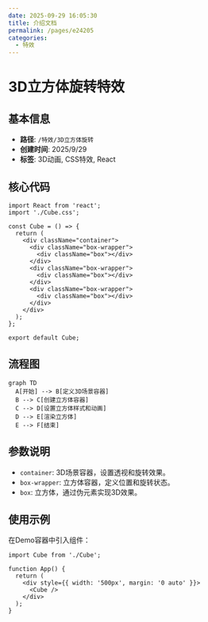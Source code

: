 ```yaml
---
date: 2025-09-29 16:05:30
title: 介绍文档
permalink: /pages/e24205
categories:
  - 特效
---
```

# 3D立方体旋转特效

## 基本信息
- **路径**: `/特效/3D立方体旋转`
- **创建时间**: 2025/9/29
- **标签**: 3D动画, CSS特效, React

## 核心代码
```tsx
import React from 'react';
import './Cube.css';

const Cube = () => {
  return (
    <div className="container">
      <div className="box-wrapper">
        <div className="box"></div>
      </div>
      <div className="box-wrapper">
        <div className="box"></div>
      </div>
      <div className="box-wrapper">
        <div className="box"></div>
      </div>
    </div>
  );
};

export default Cube;
```

## 流程图
```mermaid
graph TD
  A[开始] --> B[定义3D场景容器]
  B --> C[创建立方体容器]
  C --> D[设置立方体样式和动画]
  D --> E[渲染立方体]
  E --> F[结束]
```

## 参数说明
- `container`: 3D场景容器，设置透视和旋转效果。
- `box-wrapper`: 立方体容器，定义位置和旋转状态。
- `box`: 立方体，通过伪元素实现3D效果。

## 使用示例
在Demo容器中引入组件：
```tsx
import Cube from './Cube';

function App() {
  return (
    <div style={{ width: '500px', margin: '0 auto' }}>
      <Cube />
    </div>
  );
}
```